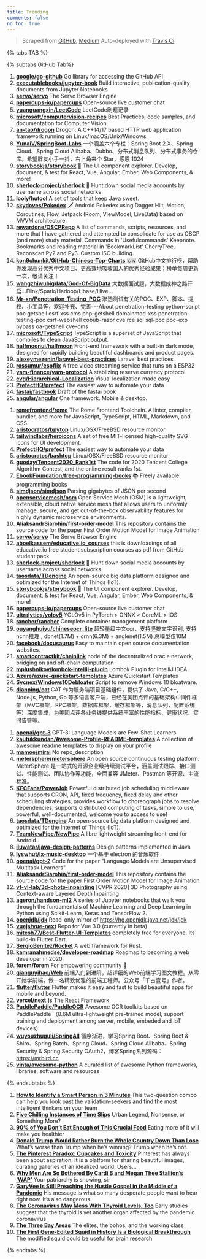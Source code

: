 ```yaml
---
title: Trending
comments: false
no_toc: true
---
```


> Scraped from [GitHub](https://github.com/trending), [Medium](https://medium.com/topic/popular)
Auto-deployed with [Travis Ci](https://travis-ci.org/)

{% tabs TAB %}
<!-- tab GitHub -->
{% subtabs GitHub Tab%}
<!-- tab Daily -->
1. [**google/go-github**](https://github.com/google/go-github)
Go library for accessing the GitHub API
2. [**executablebooks/jupyter-book**](https://github.com/executablebooks/jupyter-book)
Build interactive, publication-quality documents from Jupyter Notebooks
3. [**servo/servo**](https://github.com/servo/servo)
The Servo Browser Engine
4. [**papercups-io/papercups**](https://github.com/papercups-io/papercups)
Open-source live customer chat
5. [**yuanguangxin/LeetCode**](https://github.com/yuanguangxin/LeetCode)
LeetCode刷题记录
6. [**microsoft/computervision-recipes**](https://github.com/microsoft/computervision-recipes)
Best Practices, code samples, and documentation for Computer Vision.
7. [**an-tao/drogon**](https://github.com/an-tao/drogon)
Drogon: A C++14/17 based HTTP web application framework running on Linux/macOS/Unix/Windows
8. [**YunaiV/SpringBoot-Labs**](https://github.com/YunaiV/SpringBoot-Labs)
一个涵盖六个专栏：Spring Boot 2.X、Spring Cloud、Spring Cloud Alibaba、Dubbo、分布式消息队列、分布式事务的仓库。希望胖友小手一抖，右上角来个 Star，感恩 1024
9. [**storybookjs/storybook**](https://github.com/storybookjs/storybook)
📓 The UI component explorer. Develop, document, & test for React, Vue, Angular, Ember, Web Components, & more!
10. [**sherlock-project/sherlock**](https://github.com/sherlock-project/sherlock)
🔎 Hunt down social media accounts by username across social networks
11. [**looly/hutool**](https://github.com/looly/hutool)
A set of tools that keep Java sweet.
12. [**skydoves/Pokedex**](https://github.com/skydoves/Pokedex)
🗡️ Android Pokedex using Dagger Hilt, Motion, Coroutines, Flow, Jetpack (Room, ViewModel, LiveData) based on MVVM architecture.
13. [**rewardone/OSCPRepo**](https://github.com/rewardone/OSCPRepo)
A list of commands, scripts, resources, and more that I have gathered and attempted to consolidate for use as OSCP (and more) study material. Commands in 'Usefulcommands' Keepnote. Bookmarks and reading material in 'BookmarkList' CherryTree. Reconscan Py2 and Py3. Custom ISO building.
14. [**kon9chunkit/GitHub-Chinese-Top-Charts**](https://github.com/kon9chunkit/GitHub-Chinese-Top-Charts)
🇨🇳 GitHub中文排行榜，帮助你发现高分优秀中文项目、更高效地吸收国人的优秀经验成果；榜单每周更新一次，敬请关注！
15. [**wangzhiwubigdata/God-Of-BigData**](https://github.com/wangzhiwubigdata/God-Of-BigData)
大数据面试题，大数据成神之路开启...Flink/Spark/Hadoop/Hbase/Hive...
16. [**Mr-xn/Penetration_Testing_POC**](https://github.com/Mr-xn/Penetration_Testing_POC)
渗透测试有关的POC、EXP、脚本、提权、小工具等，欢迎补充、完善---About penetration-testing python-script poc getshell csrf xss cms php-getshell domainmod-xss penetration-testing-poc csrf-webshell cobub-razor cve rce sql sql-poc poc-exp bypass oa-getshell cve-cms
17. [**microsoft/TypeScript**](https://github.com/microsoft/TypeScript)
TypeScript is a superset of JavaScript that compiles to clean JavaScript output.
18. [**halfmoonui/halfmoon**](https://github.com/halfmoonui/halfmoon)
Front-end framework with a built-in dark mode, designed for rapidly building beautiful dashboards and product pages.
19. [**alexeymezenin/laravel-best-practices**](https://github.com/alexeymezenin/laravel-best-practices)
Laravel best practices
20. [**rossumur/espflix**](https://github.com/rossumur/espflix)
A free video streaming service that runs on a ESP32
21. [**yam-finance/yam-protocol**](https://github.com/yam-finance/yam-protocol)
A stablizing reserve currency protocol
22. [**cvg/Hierarchical-Localization**](https://github.com/cvg/Hierarchical-Localization)
Visual localization made easy
23. [**PrefectHQ/prefect**](https://github.com/PrefectHQ/prefect)
The easiest way to automate your data
24. [**fastai/fastbook**](https://github.com/fastai/fastbook)
Draft of the fastai book
25. [**angular/angular**](https://github.com/angular/angular)
One framework. Mobile & desktop.
<!-- endtab -->
<!-- tab Weekly -->
1. [**romefrontend/rome**](https://github.com/romefrontend/rome)
The Rome Frontend Toolchain. A linter, compiler, bundler, and more for JavaScript, TypeScript, HTML, Markdown, and CSS.
2. [**aristocratos/bpytop**](https://github.com/aristocratos/bpytop)
Linux/OSX/FreeBSD resource monitor
3. [**tailwindlabs/heroicons**](https://github.com/tailwindlabs/heroicons)
A set of free MIT-licensed high-quality SVG icons for UI development.
4. [**PrefectHQ/prefect**](https://github.com/PrefectHQ/prefect)
The easiest way to automate your data
5. [**aristocratos/bashtop**](https://github.com/aristocratos/bashtop)
Linux/OSX/FreeBSD resource monitor
6. [**guoday/Tencent2020_Rank1st**](https://github.com/guoday/Tencent2020_Rank1st)
The code for 2020 Tencent College Algorithm Contest, and the online result ranks 1st.
7. [**EbookFoundation/free-programming-books**](https://github.com/EbookFoundation/free-programming-books)
📚 Freely available programming books
8. [**simdjson/simdjson**](https://github.com/simdjson/simdjson)
Parsing gigabytes of JSON per second
9. [**openservicemesh/osm**](https://github.com/openservicemesh/osm)
Open Service Mesh (OSM) is a lightweight, extensible, cloud native service mesh that allows users to uniformly manage, secure, and get out-of-the-box observability features for highly dynamic microservice environments.
10. [**AliaksandrSiarohin/first-order-model**](https://github.com/AliaksandrSiarohin/first-order-model)
This repository contains the source code for the paper First Order Motion Model for Image Animation
11. [**servo/servo**](https://github.com/servo/servo)
The Servo Browser Engine
12. [**aboelkassem/educative.io_courses**](https://github.com/aboelkassem/educative.io_courses)
this is downloadings of all educative.io free student subscription courses as pdf from GitHub student pack
13. [**sherlock-project/sherlock**](https://github.com/sherlock-project/sherlock)
🔎 Hunt down social media accounts by username across social networks
14. [**taosdata/TDengine**](https://github.com/taosdata/TDengine)
An open-source big data platform designed and optimized for the Internet of Things (IoT).
15. [**storybookjs/storybook**](https://github.com/storybookjs/storybook)
📓 The UI component explorer. Develop, document, & test for React, Vue, Angular, Ember, Web Components, & more!
16. [**papercups-io/papercups**](https://github.com/papercups-io/papercups)
Open-source live customer chat
17. [**ultralytics/yolov5**](https://github.com/ultralytics/yolov5)
YOLOv5 in PyTorch > ONNX > CoreML > iOS
18. [**rancher/rancher**](https://github.com/rancher/rancher)
Complete container management platform
19. [**ouyanghuiyu/chineseocr_lite**](https://github.com/ouyanghuiyu/chineseocr_lite)
超轻量级中文ocr，支持竖排文字识别, 支持ncnn推理 , dbnet(1.7M) + crnn(6.3M) + anglenet(1.5M) 总模型仅10M
20. [**facebook/docusaurus**](https://github.com/facebook/docusaurus)
Easy to maintain open source documentation websites.
21. [**smartcontractkit/chainlink**](https://github.com/smartcontractkit/chainlink)
node of the decentralized oracle network, bridging on and off-chain computation
22. [**mplushnikov/lombok-intellij-plugin**](https://github.com/mplushnikov/lombok-intellij-plugin)
Lombok Plugin for IntelliJ IDEA
23. [**Azure/azure-quickstart-templates**](https://github.com/Azure/azure-quickstart-templates)
Azure Quickstart Templates
24. [**Sycnex/Windows10Debloater**](https://github.com/Sycnex/Windows10Debloater)
Script to remove Windows 10 bloatware.
25. [**dianping/cat**](https://github.com/dianping/cat)
CAT 作为服务端项目基础组件，提供了 Java, C/C++, Node.js, Python, Go 等多语言客户端，已经在美团点评的基础架构中间件框架（MVC框架，RPC框架，数据库框架，缓存框架等，消息队列，配置系统等）深度集成，为美团点评各业务线提供系统丰富的性能指标、健康状况、实时告警等。
<!-- endtab -->
<!-- tab Monthly -->
1. [**openai/gpt-3**](https://github.com/openai/gpt-3)
GPT-3: Language Models are Few-Shot Learners
2. [**kautukkundan/Awesome-Profile-README-templates**](https://github.com/kautukkundan/Awesome-Profile-README-templates)
A collection of awesome readme templates to display on your profile
3. [**mamoe/mirai**](https://github.com/mamoe/mirai)
No repo_description
4. [**metersphere/metersphere**](https://github.com/metersphere/metersphere)
An open source continuous testing platform. MeterSphere 是一站式的开源企业级持续测试平台，涵盖测试跟踪、接口测试、性能测试、团队协作等功能，全面兼容 JMeter、Postman 等开源、主流标准。
5. [**KFCFans/PowerJob**](https://github.com/KFCFans/PowerJob)
Powerful distributed job scheduling middleware that supports CRON, API, fixed frequency, fixed delay and other scheduling strategies, provides workflow to choreograph jobs to resolve dependencies, supports distributed computing of tasks, simple to use, powerful, well-documented, welcome you to access to use!
6. [**taosdata/TDengine**](https://github.com/taosdata/TDengine)
An open-source big data platform designed and optimized for the Internet of Things (IoT).
7. [**TeamNewPipe/NewPipe**](https://github.com/TeamNewPipe/NewPipe)
A libre lightweight streaming front-end for Android.
8. [**iluwatar/java-design-patterns**](https://github.com/iluwatar/java-design-patterns)
Design patterns implemented in Java
9. [**lyswhut/lx-music-desktop**](https://github.com/lyswhut/lx-music-desktop)
一个基于 electron 的音乐软件
10. [**openai/gpt-2**](https://github.com/openai/gpt-2)
Code for the paper "Language Models are Unsupervised Multitask Learners"
11. [**AliaksandrSiarohin/first-order-model**](https://github.com/AliaksandrSiarohin/first-order-model)
This repository contains the source code for the paper First Order Motion Model for Image Animation
12. [**vt-vl-lab/3d-photo-inpainting**](https://github.com/vt-vl-lab/3d-photo-inpainting)
[CVPR 2020] 3D Photography using Context-aware Layered Depth Inpainting
13. [**ageron/handson-ml2**](https://github.com/ageron/handson-ml2)
A series of Jupyter notebooks that walk you through the fundamentals of Machine Learning and Deep Learning in Python using Scikit-Learn, Keras and TensorFlow 2.
14. [**openjdk/jdk**](https://github.com/openjdk/jdk)
Read-only mirror of https://hg.openjdk.java.net/jdk/jdk
15. [**vuejs/vue-next**](https://github.com/vuejs/vue-next)
Repo for Vue 3.0 (currently in beta)
16. [**mitesh77/Best-Flutter-UI-Templates**](https://github.com/mitesh77/Best-Flutter-UI-Templates)
completely free for everyone. Its build-in Flutter Dart.
17. [**SergioBenitez/Rocket**](https://github.com/SergioBenitez/Rocket)
A web framework for Rust.
18. [**kamranahmedse/developer-roadmap**](https://github.com/kamranahmedse/developer-roadmap)
Roadmap to becoming a web developer in 2020
19. [**forem/forem**](https://github.com/forem/forem)
For empowering community 🌱
20. [**qianguyihao/Web**](https://github.com/qianguyihao/Web)
前端入门到进阶，超详细的Web前端学习图文教程。从零开始学前端，做一名精致优雅的前端工程师。公众号「千古壹号」作者。
21. [**flutter/flutter**](https://github.com/flutter/flutter)
Flutter makes it easy and fast to build beautiful apps for mobile and beyond.
22. [**vercel/next.js**](https://github.com/vercel/next.js)
The React Framework
23. [**PaddlePaddle/PaddleOCR**](https://github.com/PaddlePaddle/PaddleOCR)
Awesome OCR toolkits based on PaddlePaddle （8.6M ultra-lightweight pre-trained model, support training and deployment among server, mobile, embeded and IoT devices）
24. [**wuyouzhuguli/SpringAll**](https://github.com/wuyouzhuguli/SpringAll)
循序渐进，学习Spring Boot、Spring Boot & Shiro、Spring Batch、Spring Cloud、Spring Cloud Alibaba、Spring Security & Spring Security OAuth2，博客Spring系列源码：https://mrbird.cc
25. [**vinta/awesome-python**](https://github.com/vinta/awesome-python)
A curated list of awesome Python frameworks, libraries, software and resources
<!-- endtab -->
{% endsubtabs %}
<!-- endtab -->
<!-- tab Medium -->
1. [**How to Identify a Smart Person in 3 Minutes**](https://forge.medium.com/how-to-identify-a-smart-person-in-3-minutes-57f058cd5561?source=topic_page---------------------------20)
This two-question combo can help you look past the validation-seekers and find the most intelligent thinkers on your team
2. [**Five Chilling Instances of Time Slips**](https://medium.com/inside-the-simulation/five-chilling-instances-of-time-slips-d3a7248c9e09?source=topic_page---------0------------------1)
Urban Legend, Nonsense, or Something More?
3. [**90% of You Don’t Eat Enough of This Crucial Food**](https://medium.com/in-fitness-and-in-health/90-of-you-dont-eat-enough-of-this-crucial-food-7ec46ddb8124?source=topic_page---------1------------------1)
Eating more of it will make you healthier
4. [**Donald Trump Would Rather Burn the Whole Country Down Than Lose**](https://gen.medium.com/donald-trump-would-rather-burn-the-whole-country-down-than-lose-855fd3bdd042?source=topic_page---------2------------------1)
What’s worse than Trump when he’s winning? Trump when he’s not.
5. [**The Pinterest Paradox: Cupcakes and Toxicity**](https://medium.com/digital-diplomacy/the-pinterest-paradox-cupcakes-and-toxicity-57ed6bd76960?source=topic_page---------4------------------1)
Pinterest has always been about aspiration. It is a platform for sharing beautiful images, curating galleries of an idealized world. Users…
6. [**Why Men Are So Bothered By Cardi B and Megan Thee Stallion’s ‘WAP’**](https://level.medium.com/why-men-are-so-bothered-by-cardi-b-and-megan-thee-stallions-wap-94aed0bb7024?source=topic_page---------5------------------1)
Your patriarchy is showing, sir
7. [**GaryVee Is Still Preaching the Hustle Gospel in the Middle of a Pandemic**](https://marker.medium.com/garyvee-is-still-preaching-the-hustle-gospel-in-the-middle-of-a-pandemic-b033b25f0dc?source=topic_page---------6------------------1)
His message is what so many desperate people want to hear right now. It’s also dangerous.
8. [**The Coronavirus May Mess With Thyroid Levels, Too**](https://elemental.medium.com/the-coronavirus-may-mess-with-thyroid-levels-too-87f94e45c5c9?source=topic_page---------7------------------1)
Early studies suggest that the thyroid is yet another organ affected by the pandemic coronavirus
9. [**The Three Bay Areas**](https://thebolditalic.com/the-three-bay-areas-b09aa2c4d727?source=topic_page---------8------------------1)
The elites, the bohos, and the working class
10. [**The First Gene-Edited Squid in History Is a Biological Breakthrough**](https://onezero.medium.com/the-first-gene-edited-squid-in-history-is-a-biological-breakthrough-c81cb0449e5a?source=topic_page---------9------------------1)
The modified squid could be useful for brain research
<!-- endtab -->
{% endtabs %}
